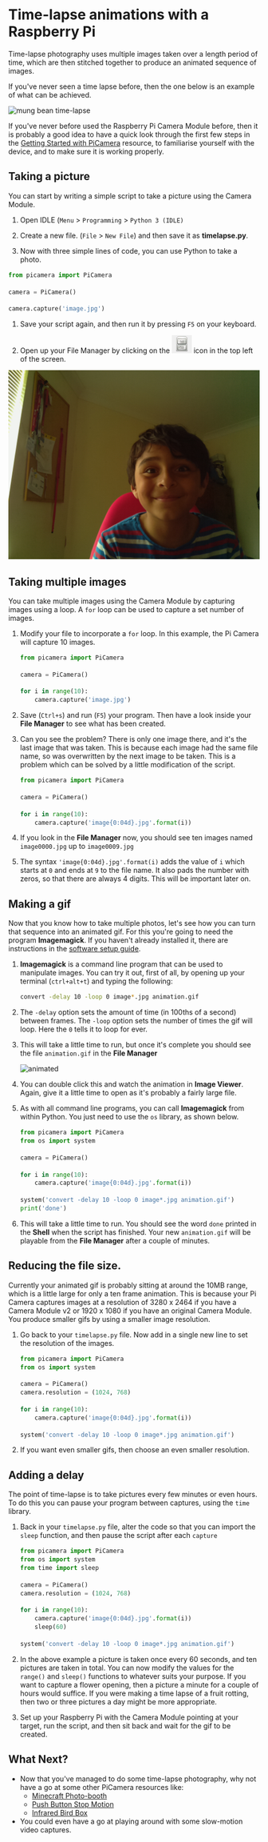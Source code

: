 # Time-lapse animations with a Raspberry Pi

Time-lapse photography uses multiple images taken over a length period of time, which are then stitched together to produce an animated sequence of images.

If you've never seen a time lapse before, then the one below is an example of what can be achieved.

![mung bean time-lapse](images/mungbeans.gif)

If you've never before used the Raspberry Pi Camera Module before, then it is probably a good idea to have a quick look through the first few steps in the [Getting Started with PiCamera](https://www.raspberrypi.org/learning/getting-started-with-picamera/worksheet/) resource, to familiarise yourself with the device, and to make sure it is working properly.

## Taking a picture

You can start by writing a simple script to take a picture using the Camera Module.

1. Open IDLE (`Menu` > `Programming` > `Python 3 (IDLE)`

1. Create a new file. (`File` > `New File`) and then save it as **timelapse.py**.

1. Now with three simple lines of code, you can use Python to take a photo.

``` python
from picamera import PiCamera

camera = PiCamera()

camera.capture('image.jpg')
```

1. Save your script again, and then run it by pressing `F5` on your keyboard.

1. Open up your File Manager by clicking on the ![File Manager](images/file_icon.png) icon in the top left of the screen.

  ![selfie](images/selfie.jpg)
  
## Taking multiple images

You can take multiple images using the Camera Module by capturing images using a loop. A `for` loop can be used to capture a set number of images.

1. Modify your file to incorporate a `for` loop. In this example, the Pi Camera will capture 10 images.

	``` python
	from picamera import PiCamera

	camera = PiCamera()

	for i in range(10):
		camera.capture('image.jpg')
	```
1. Save (`Ctrl+s`) and run (`F5`) your program. Then have a look inside your **File Manager** to see what has been created.

1. Can you see the problem? There is only one image there, and it's the last image that was taken. This is because each image had the same file name, so was overwritten by the next image to be taken. This is a problem which can be solved by a little modification of the script.

	``` python
	from picamera import PiCamera

	camera = PiCamera()

	for i in range(10):
		camera.capture('image{0:04d}.jpg'.format(i))
	```

1. If you look in the **File Manager** now, you should see ten images named `image0000.jpg` up to `image0009.jpg`

1. The syntax `'image{0:04d}.jpg'.format(i)` adds the value of `i` which starts at `0` and ends at `9` to the file name. It also pads the number with zeros, so that there are always 4 digits. This will be important later on.

## Making a gif

Now that you know how to take multiple photos, let's see how you can turn that sequence into an animated gif. For this you're going to need the program **Imagemagick**. If you haven't already installed it, there are instructions in the [software setup guide](software.md).

1. **Imagemagick** is a command line program that can be used to manipulate images. You can try it out, first of all, by opening up your terminal (`ctrl+alt+t`) and typing the following:

	``` bash
	convert -delay 10 -loop 0 image*.jpg animation.gif
	```

1. The `-delay` option sets the amount of time (in 100ths of a second) between frames. The `-loop` option sets the number of times the gif will loop. Here the `0` tells it to loop for ever.

1. This will take a little time to run, but once it's complete you should see the file `animation.gif` in the **File Manager**

	![animated](images/animation.gif)

1. You can double click this and watch the animation in **Image Viewer**. Again, give it a little time to open as it's probably a fairly large file.

1. As with all command line programs, you can call **Imagemagick** from within Python. You just need to use the `os` library, as shown below.

    ``` python
	from picamera import PiCamera
	from os import system
	
	camera = PiCamera()

	for i in range(10):
		camera.capture('image{0:04d}.jpg'.format(i))
		
	system('convert -delay 10 -loop 0 image*.jpg animation.gif')
	print('done')
    ```

1. This will take a little time to run. You should see the word `done` printed in the **Shell** when the script has finished. Your new `animation.gif` will be playable from the **File Manager** after a couple of minutes.

## Reducing the file size.

Currently your animated gif is probably sitting at around the 10MB range, which is a little large for only a ten frame animation. This is because your Pi Camera captures images at a resolution of 3280 x 2464 if you have a Camera Module v2 or 1920 x 1080 if you have an original Camera Module. You produce smaller gifs by using a smaller image resolution.

1. Go back to your `timelapse.py` file. Now add in a single new line to set the resolution of the images.

    ``` python
	from picamera import PiCamera
	from os import system
	
	camera = PiCamera()
	camera.resolution = (1024, 768)
	
	for i in range(10):
		camera.capture('image{0:04d}.jpg'.format(i))
		
	system('convert -delay 10 -loop 0 image*.jpg animation.gif')
    ```
	
1. If you want even smaller gifs, then choose an even smaller resolution.

## Adding a delay

The point of time-lapse is to take pictures every few minutes or even hours. To do this you can pause your program between captures, using the `time` library.

1. Back in your `timelapse.py` file, alter the code so that you can import the `sleep` function, and then pause the script after each `capture`

    ``` python
	from picamera import PiCamera
	from os import system
	from time import sleep
	
	camera = PiCamera()
	camera.resolution = (1024, 768)
	
	for i in range(10):
		camera.capture('image{0:04d}.jpg'.format(i))
		sleep(60)
		
	system('convert -delay 10 -loop 0 image*.jpg animation.gif')
    ```

1. In the above example a picture is taken once every 60 seconds, and ten pictures are taken in total. You can now modify the values for the `range()` and `sleep()` functions to whatever suits your purpose. If you want to capture a flower opening, then a picture a minute for a couple of hours would suffice. If you were making a time lapse of a fruit rotting, then two or three pictures a day might be more appropriate.

1. Set up your Raspberry Pi with the Camera Module pointing at your target, run the script, and then sit back and wait for the gif to be created.

## What Next?
- Now that you've managed to do some time-lapse photography, why not have a go at some other PiCamera resources like:
    - [Minecraft Photo-booth](https://www.raspberrypi.org/learning/minecraft-photobooth/)
	- [Push Button Stop Motion](https://www.raspberrypi.org/learning/push-button-stop-motion/)
	- [Infrared Bird Box](https://www.raspberrypi.org/learning/infrared-bird-box/)
- You could even have a go at playing around with some slow-motion video captures.
